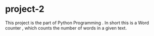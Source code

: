 # project-2
This project is the part of Python Programming . In short this is a Word counter , which counts the number of words in a given text.
